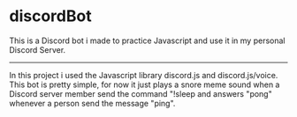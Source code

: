 # discordBot
This is a Discord bot i made to practice Javascript and use it in my personal Discord Server.
<hr>

In this project i used the Javascript library discord.js and discord.js/voice.<br>
This bot is pretty simple, for now it just plays a snore meme sound when a Discord server member send the command "!sleep
and answers "pong" whenever a person send the message "ping".<br>
